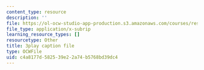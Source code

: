 ```yaml
---
content_type: resource
description: ''
file: https://ol-ocw-studio-app-production.s3.amazonaws.com/courses/res-18-006-calculus-revisited-single-variable-calculus-fall-2010/c4a8177d582539e22a74b5768bd39dc4_rXOGLlKuvzU.srt
file_type: application/x-subrip
learning_resource_types: []
resourcetype: Other
title: 3play caption file
type: OCWFile
uid: c4a8177d-5825-39e2-2a74-b5768bd39dc4
---
```

